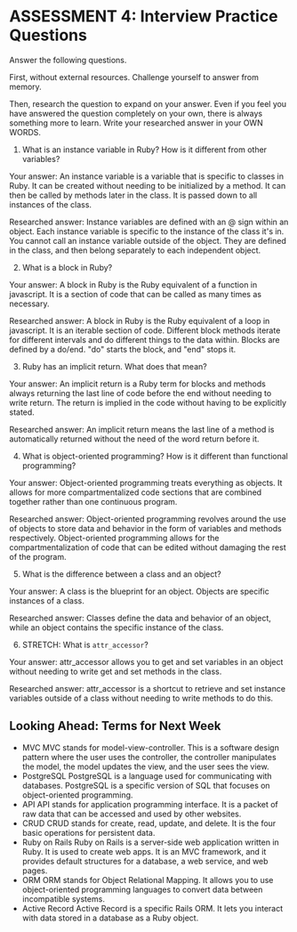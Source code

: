 # ASSESSMENT 4: Interview Practice Questions
Answer the following questions.

First, without external resources. Challenge yourself to answer from memory.

Then, research the question to expand on your answer. Even if you feel you have answered the question completely on your own, there is always something more to learn. Write your researched answer in your OWN WORDS.  

1. What is an instance variable in Ruby? How is it different from other variables?

  Your answer:
  An instance variable is a variable that is specific to classes in Ruby.  It can be created without needing to be initialized by a method.  It can then be called by methods later in the class.  It is passed down to all instances of the class.

  Researched answer:
  Instance variables are defined with an @ sign within an object.  Each instance variable is specific to the instance of the class it's in.  You cannot call an instance variable outside of the object.  They are defined in the class, and then belong separately to each independent object.


2. What is a block in Ruby?

  Your answer:
  A block in Ruby is the Ruby equivalent of a function in javascript.  It is a section of code that can be called as many times as necessary.

  Researched answer:
  A block in Ruby is the Ruby equivalent of a loop in javascript.  It is an iterable section of code.  Different block methods iterate for different intervals and do different things to the data within.  Blocks are defined by a do/end.  "do" starts the block, and "end" stops it.


3. Ruby has an implicit return. What does that mean?

  Your answer:
  An implicit return is a Ruby term for blocks and methods always returning the last line of code before the end without needing to write return.  The return is implied in the code without having to be explicitly stated.

  Researched answer:
  An implicit return means the last line of a method is automatically returned without the need of the word return before it.


4. What is object-oriented programming? How is it different than functional programming?

  Your answer:
  Object-oriented programming treats everything as objects.  It allows for more compartmentalized code sections that are combined together rather than one continuous program.

  Researched answer:
  Object-oriented programming revolves around the use of objects to store data and behavior in the form of variables and methods respectively.  Object-oriented programming allows for the compartmentalization of code that can be edited without damaging the rest of the program.


5. What is the difference between a class and an object?

  Your answer:
  A class is the blueprint for an object.  Objects are specific instances of a class.

  Researched answer:
  Classes define the data and behavior of an object, while an object contains the specific instance of the class.


6. STRETCH: What is `attr_accessor`?

  Your answer:
  attr_accessor allows you to get and set variables in an object without needing to write get and set methods in the class.

  Researched answer:
  attr_accessor is a shortcut to retrieve and set instance variables outside of a class without needing to write methods to do this.


## Looking Ahead: Terms for Next Week
- MVC
  MVC stands for model-view-controller.  This is a software design pattern where the user uses the controller, the controller manipulates the model, the model updates the view, and the user sees the view.
- PostgreSQL
  PostgreSQL is a language used for communicating with databases.  PostgreSQL is a specific version of SQL that focuses on object-oriented programming.
- API
  API stands for application programming interface.  It is a packet of raw data that can be accessed and used by other websites.
- CRUD
  CRUD stands for create, read, update, and delete.  It is the four basic operations for persistent data.
- Ruby on Rails
  Ruby on Rails is a server-side web application written in Ruby.  It is used to create web apps.  It is an MVC framework, and it provides default structures for a database, a web service, and web pages.
- ORM
  ORM stands for Object Relational Mapping.  It allows you to use object-oriented programming languages to convert data between incompatible systems.
- Active Record
  Active Record is a specific Rails ORM.  It lets you interact with data stored in a database as a Ruby object.
